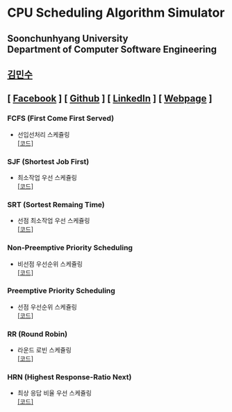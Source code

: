CPU Scheduling Algorithm Simulator
==================================
Soonchunhyang University<br/>
Department of Computer Software Engineering
------------------------------------------

##  [김민수](https://github.com/alstn2468)
## [ [Facebook](https://www.facebook.com/profile.php?id=100003769223078) ] [ [Github](https://github.com/alstn2468) ] [ [LinkedIn](https://www.linkedin.com/in/minsu-kim-336289160/) ] [ [Webpage](https://kimminsu.ml) ]<br/>

### FCFS (First Come First Served)
- 선입선처리 스케쥴링<br/>
[[코드]]()

### SJF (Shortest Job First)
- 최소작업 우선 스케쥴링<br/>
[[코드]]()

### SRT (Sortest Remaing Time)
- 선점 최소작업 우선 스케쥴링<br/>
[[코드]]()

### Non-Preemptive Priority Scheduling
- 비선점 우선순위 스케쥴링<br/>
[[코드]]()

### Preemptive Priority Scheduling
- 선점 우선순위 스케쥴링<br/>
[[코드]]()

### RR (Round Robin)
- 라운드 로빈 스케쥴링<br/>
[[코드]]()

### HRN (Highest Response-Ratio Next)
- 최상 응답 비율 우선 스케쥴링<br/>
[[코드]]()
